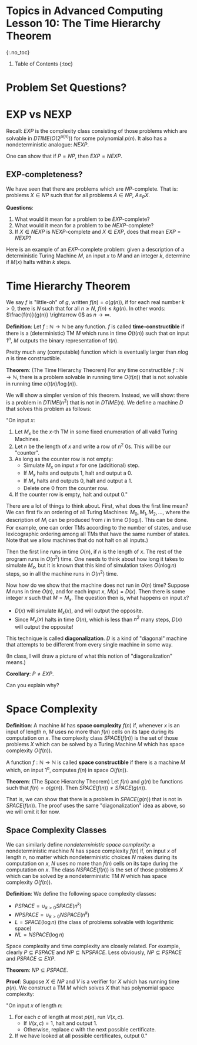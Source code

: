 # Topics in Advanced Computing Lesson 10: The Time Hierarchy Theorem
{:.no_toc}

1. Table of Contents
{:toc}

# Problem Set Questions?

# EXP vs NEXP

Recall: $EXP$ is the complexity class consisting of those problems which are solvable in $DTIME(O(2^{p(n)}))$ for some polynomial $p(n)$. It also has a nondeterministic analogue: $NEXP$.

One can show that if $P = NP$, then $EXP = NEXP$.

## EXP-completeness?

We have seen that there are problems which are $NP$-complete. That is: problems $X \in NP$ such that for all problems $A \in NP$, $A \leq_P X$.

**Questions**:

1. What would it mean for a problem to be $EXP$-complete?
2. What would it mean for a problem to be $NEXP$-complete?
3. If $X \in NEXP$ is $NEXP$-complete and $X \in EXP$, does that mean $EXP = NEXP$?

Here is an example of an $EXP$-complete problem: given a description of a deterministic Turing Machine $M$, an input $x$ to $M$ and an integer $k$, determine if $M(x)$ halts within $k$ steps.

# Time Hierarchy Theorem

We say $f$ is "little-oh" of $g$, written $f(n) = o(g(n))$, if for each real number $k > 0$, there is $N$ such that for all $n \geq N$, $f(n) \leq k g(n)$. In other words: $\frac{f(n)}{g(n)} \rightarrow 0$ as $n \rightarrow \infty$.

**Definition**: Let $f : \mathbb{N} \to \mathbb{N}$ be any function. $f$ is called **time-constructible** if there is a (deterministic) TM $M$ which runs in time $O(t(n))$ such that on input $1^n$, $M$ outputs the binary representation of $t(n)$.

Pretty much any (computable) function which is eventually larger than $n \log n$ is time constructible.

**Theorem**: (The Time Hierarchy Theorem) For any time constructible $f: \mathbb{N} \to \mathbb{N}$, there is a problem solvable in running time $O(t(n))$ that is not solvable in running time $o(t(n) / \log(n))$.

We will show a simpler version of this theorem. Instead, we will show: there is a problem in $DTIME(n^2)$ that is not in $DTIME(n)$. We define a machine $D$ that solves this problem as follows:

"On input $x$:
1. Let $M_x$ be the $x$-th TM in some fixed enumeration of all valid Turing Machines.
2. Let $n$ be the length of $x$ and write a row of $n^2$ 0s. This will be our "counter".
4. As long as the counter row is not empty:
   * Simulate $M_x$ on input $x$ for one (additional) step.
   * If $M_x$ halts and outputs $1$, halt and output a 0.
   * If $M_x$ halts and outputs $0$, halt and output a 1.
   * Delete one 0 from the counter row.
5. If the counter row is empty, halt and output 0."

There are a lot of things to think about. First, what does the first line mean? We can first fix an ordering of all Turing Machines: $M_0, M_1, M_2, \ldots$, where the description of $M_i$ can be produced from $i$ in time $O(\log i)$. This can be done. For example, one can order TMs according to the number of states, and use lexicographic ordering among all TMs that have the same number of states. Note that we allow machines that do not halt on all
inputs.)

Then the first line runs in time $O(n)$, if $n$ is the length of $x$. The rest of the program runs in $O(n^2)$ time. One needs to think about how long it takes to simulate $M_x$, but it is known that this kind of simulation takes $O(n \log n)$ steps, so in all the machine runs in $O(n^2)$ time.

Now how do we show that the machine does not run in $O(n)$ time? Suppose $M$ runs in time $O(n)$, and for each input $x$, $M(x) = D(x)$. Then there is some integer $x$ such that $M = M_x$. The question then is, what happens on input $x$?

* $D(x)$ will simulate $M_x(x)$, and will output the opposite.
* Since $M_x(x)$ halts in time $O(n)$, which is less than $n^2$ many steps, $D(x)$ will output the opposite!

This technique is called **diagonalization**. $D$ is a kind of "diagonal" machine that attempts to be different from every single machine in some way.

(In class, I will draw a picture of what this notion of "diagonalization" means.)

**Corollary**: $P \neq EXP$.

Can you explain why?

# Space Complexity

**Definition**: A machine $M$ has **space complexity** $f(n)$ if, whenever $x$ is an input of length $n$, $M$ uses no more than $f(n)$ cells on its tape during its computation on $x$. The complexity class $SPACE(f(n))$ is the set of those problems $X$ which can be solved by a Turing Machine $M$ which has space complexity $O(f(n))$.

A function $f : \mathbb{N} \to \mathbb{N}$ is called **space constructible** if there is a machine $M$ which, on input $1^n$, computes $f(n)$ in space $O(f(n))$.

**Theorem**: (The Space Hierarchy Theorem) Let $f(n)$ and $g(n)$ be functions such that $f(n) = o(g(n))$. Then $SPACE(f(n)) \neq SPACE(g(n))$.

That is, we can show that there is a problem in $SPACE(g(n))$ that is not in $SPACE(f(n))$. The proof uses the same "diagonalization" idea as above, so we will omit it for now.

## Space Complexity Classes

We can similarly define *nondeterministic space complexity*: a nondeterministic machine $N$ has space complexity $f(n)$ if, on input $x$ of length $n$, no matter which nondeterministic choices $N$ makes during its computation on $x$, $N$ uses no more than $f(n)$ cells on its tape during the computation on $x$. The class $NSPACE(f(n))$ is the set of those problems $X$ which can be solved by a nondeterministic TM $N$ which has space complexity $O(f(n))$.

**Definition**: We define the following space complexity classes:

* $PSPACE = \cup_{k > 0} SPACE(n^k)$
* $NPSPACE = \cup_{k > 0} NSPACE(n^k)$
* $L = SPACE(\log n)$ (the class of problems solvable with logarithmic space)
* $NL = NSPACE(\log n)$

Space complexity and time complexity are closely related. For example, clearly $P \subseteq PSPACE$ and $NP \subseteq NPSPACE$. Less obviously, $NP \subseteq PSPACE$ and $PSPACE \subseteq EXP$.

**Theorem**: $NP \subseteq PSPACE$.

**Proof**: Suppose $X \in NP$ and $V$ is a verifier for $X$ which has running time $p(n)$. We construct a TM $M$ which solves $X$ that has polynomial space complexity:

"On input $x$ of length $n$:  
1. For each $c$ of length at most $p(n)$, run $V(x, c)$.
   * If $V(x, c) = 1$, halt and output 1.
   * Otherwise, replace $c$ with the next possible certificate.
2. If we have looked at all possible certificates, output 0."
